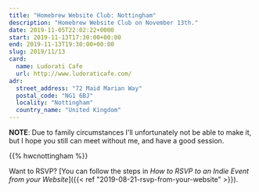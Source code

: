 ```yaml
---
title: "Homebrew Website Club: Nottingham"
description: "Homebrew Website Club on November 13th."
date: 2019-11-05T22:02:22+0000
start: 2019-11-13T17:30:00+00:00
end: 2019-11-13T19:30:00+00:00
slug: 2019/11/13
card:
  name: Ludorati Cafe
  url: http://www.ludoraticafe.com/
adr:
  street_address: "72 Maid Marian Way"
  postal_code: "NG1 6BJ"
  locality: "Nottingham"
  country_name: "United Kingdom"
---
```

**NOTE**: Due to family circumstances I'll unfortunately not be able to make it, but I hope you still can meet without me, and have a good session.

{{% hwcnottingham %}}

Want to RSVP? [You can follow the steps in _How to RSVP to an Indie Event from your Website_]({{< ref "2019-08-21-rsvp-from-your-website" >}}).

